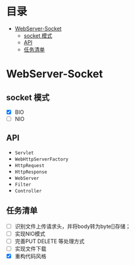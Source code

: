 # 目录

* [WebServer-Socket](#webserver-socket)
  * [socket 模式](#socket-模式)
  * [API](#api)
  * [任务清单](#任务清单)


# WebServer-Socket

## socket 模式

- [x] BIO
- [ ] NIO

## API

- `Servlet`
- `WebHttpServerFactory`
- `HttpRequest`
- `HttpResponse`
- `WebServer`
- `Filter`
- `Controller`


## 任务清单

- [ ] 识别文件上传请求头，并将body转为byte[]存储；
- [ ] 实现NIO模式
- [ ] 完善PUT DELETE 等处理方式
- [ ] 实现文件下载
- [x] 重构代码风格

